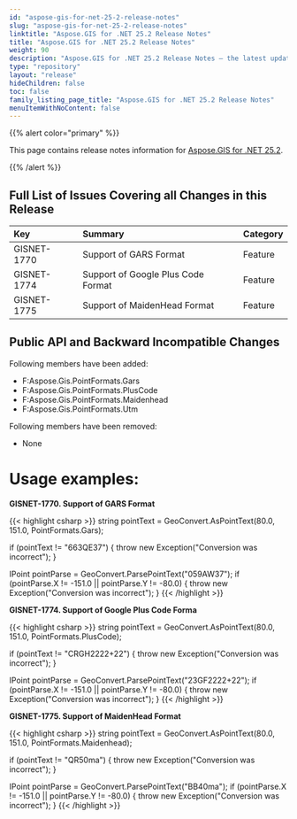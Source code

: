 ```yaml
---
id: "aspose-gis-for-net-25-2-release-notes"
slug: "aspose-gis-for-net-25-2-release-notes"
linktitle: "Aspose.GIS for .NET 25.2 Release Notes"
title: "Aspose.GIS for .NET 25.2 Release Notes"
weight: 90
description: "Aspose.GIS for .NET 25.2 Release Notes – the latest updates and fixes."
type: "repository"
layout: "release"
hideChildren: false
toc: false
family_listing_page_title: "Aspose.GIS for .NET 25.2 Release Notes"
menuItemWithNoContent: false
---
```


{{% alert color="primary" %}}

This page contains release notes information for [Aspose.GIS for .NET 25.2](https://www.nuget.org/packages/Aspose.GIS/25.2.0).

{{% /alert %}}

## **Full List of Issues Covering all Changes in this Release**

|**Key**    |**Summary**                                                                                           |**Category**|
|:--------- |:-----------------------------------------------------------------------------------------------------|:-----------|
|GISNET-1770|Support of GARS Format                                                                                |Feature     |
|GISNET-1774|Support of Google Plus Code Format                                                                    |Feature     |
|GISNET-1775|Support of MaidenHead Format                                                                          |Feature     |


## **Public API and Backward Incompatible Changes**
Following members have been added:

+ F:Aspose.Gis.PointFormats.Gars
+ F:Aspose.Gis.PointFormats.PlusCode
+ F:Aspose.Gis.PointFormats.Maidenhead
+ F:Aspose.Gis.PointFormats.Utm


Following members have been removed:

- None


# **Usage examples:**

**GISNET-1770. Support of GARS Format**

{{< highlight csharp >}}
string pointText = GeoConvert.AsPointText(80.0, 151.0, PointFormats.Gars);

if (pointText != "663QE37") {
  throw new Exception("Conversion was incorrect");
}

IPoint pointParse = GeoConvert.ParsePointText("059AW37");
if (pointParse.X != -151.0 || pointParse.Y != -80.0) {
  throw new Exception("Conversion was incorrect");
}
{{< /highlight >}}

**GISNET-1774. Support of Google Plus Code Forma**

{{< highlight csharp >}}
string pointText = GeoConvert.AsPointText(80.0, 151.0, PointFormats.PlusCode);

if (pointText != "CRGH2222+22") {
  throw new Exception("Conversion was incorrect");
}

IPoint pointParse = GeoConvert.ParsePointText("23GF2222+22");
if (pointParse.X != -151.0 || pointParse.Y != -80.0) {
  throw new Exception("Conversion was incorrect");
}
{{< /highlight >}}

**GISNET-1775. Support of MaidenHead Format**

{{< highlight csharp >}}
string pointText = GeoConvert.AsPointText(80.0, 151.0, PointFormats.Maidenhead);

if (pointText != "QR50ma") {
throw new Exception("Conversion was incorrect");
}

IPoint pointParse = GeoConvert.ParsePointText("BB40ma");
if (pointParse.X != -151.0 || pointParse.Y != -80.0) {
  throw new Exception("Conversion was incorrect");
}
{{< /highlight >}}